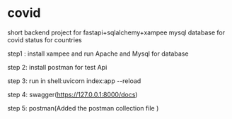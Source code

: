 # covid
short backend project for fastapi+sqlalchemy+xampee mysql database for covid status for countries

step1 : install xampee and run Apache and Mysql for database

step 2: install postman for test Api

step 3: run in shell:uvicorn index:app --reload

step 4: swagger(https://127.0.0.1:8000/docs)

step 5: postman(Added the postman collection file )
